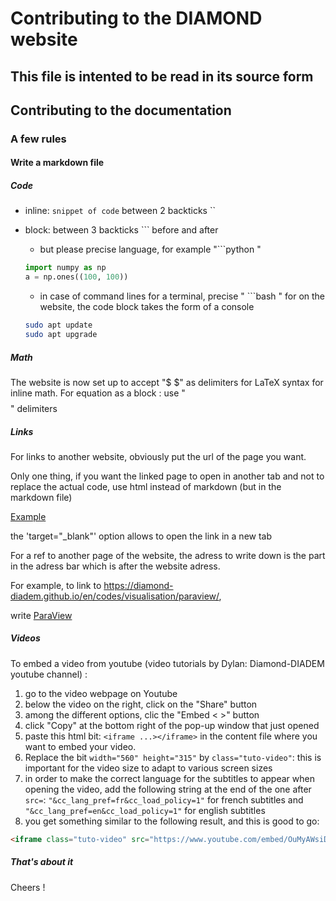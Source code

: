 # Contributing to the DIAMOND website
## This file is intented to be read in its source form
## Contributing to the documentation
### A few rules
#### Write a markdown file
##### Code

- inline: `snippet of code` between 2 backticks ``
- block: between 3 backticks ``` before and after
  - but please precise language, for example "```python "
  
  ```python
  import numpy as np
  a = np.ones((100, 100))
  ```
  
  - in case of command lines for  a terminal, precise " ```bash "
  for on the website, the code block takes the form of a console

  ```bash
  sudo apt update
  sudo apt upgrade
  ```

##### Math
The website is now set up to accept "$ $" as delimiters for LaTeX syntax for inline math.
For equation as a block : use " $$ $$ " delimiters

##### Links
For links to another website, obviously put the url of the page you want.

Only one thing, if you want the linked page to open in another tab and not to replace the actual code, use html instead of markdown (but in the markdown file)

<a href="https://example.com" target="_blank">Example</a>

the 'target="_blank"' option allows to open the link in a new tab

For a ref to another page of the website, the adress to write down is the part in the adress bar which is after the website adress.

For example, to link to https://diamond-diadem.github.io/en/codes/visualisation/paraview/,

write [ParaView](/en/codes/visualisation/paraview/)

##### Videos

To embed a video from youtube (video tutorials by Dylan: Diamond-DIADEM youtube channel) :

1. go to the video webpage on Youtube
2. below the video on the right, click on the "Share" button
3. among the different options, clic the "Embed < >" button
4. click "Copy" at the bottom right of the pop-up window that just opened
5. paste this html bit: `<iframe ...></iframe>` in the content file where you want to embed your video.
6. Replace the bit `width="560" height="315"` by `class="tuto-video"`: this is important for the video size to adapt to various screen sizes
7. in order to make the correct language for the subtitles to appear when opening the video, add the following string at the end of the one after `src=`: `"&cc_lang_pref=fr&cc_load_policy=1"` for french subtitles and `"&cc_lang_pref=en&cc_load_policy=1"` for english subtitles
8. you get something similar to the following result, and this is good to go:

```html
<iframe class="tuto-video" src="https://www.youtube.com/embed/OuMyAWsiDDY?si=wGEheMjehqcB8-X8&cc_lang_pref=fr&cc_load_policy=1" title="YouTube video player" frameborder="0" allow="accelerometer; autoplay; clipboard-write; encrypted-media; gyroscope; picture-in-picture; web-share" referrerpolicy="strict-origin-when-cross-origin" allowfullscreen></iframe>
```

##### That's about it

Cheers !

